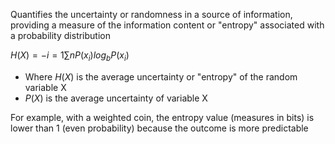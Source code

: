Quantifies the uncertainty or randomness in a source of information, providing a measure of the information content or "entropy" associated with a probability distribution

$H(X)=−i=1∑n​P(x_i​)log_b​P(x_i​)$

- Where $H(X)$ is the average uncertainty or "entropy" of the random variable X
- $P(X)$ is the average uncertainty of variable X

For example, with a weighted coin, the entropy value (measures in bits) is lower than 1 (even probability) because the outcome is more predictable


